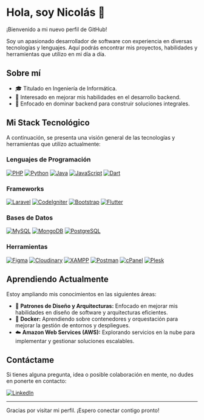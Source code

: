 # Hola, soy Nicolás 👋

¡Bienvenido a mi nuevo perfil de GitHub!

Soy un apasionado desarrollador de software con experiencia en diversas tecnologías y lenguajes. Aquí podrás encontrar mis proyectos, habilidades y herramientas que utilizo en mi día a día.

## Sobre mí
- 🎓 Titulado en Ingeniería de Informática.
- 👀 Interesado en mejorar mis habilidades en el desarrollo backend.
- 🚀 Enfocado en dominar backend para construir soluciones integrales.

## Mi Stack Tecnológico
A continuación, se presenta una visión general de las tecnologías y herramientas que utilizo actualmente:

### Lenguajes de Programación
[![PHP](https://img.shields.io/badge/-PHP-8E75B2?style=flat&logo=php&logoColor=white&link=https://github.com/CodesInfinity)](https://github.com/CodesInfinity)
[![Python](https://img.shields.io/badge/-Python-3776AB?style=flat&logo=python&logoColor=white&link=https://github.com/CodesInfinity)](https://github.com/CodesInfinity)
[![Java](https://img.shields.io/badge/-Java-ED8B00?style=flat&logo=java&logoColor=white&link=https://github.com/CodesInfinity)](https://github.com/CodesInfinity)
[![JavaScript](https://img.shields.io/badge/-JavaScript-F7DF1E?style=flat&logo=javascript&logoColor=white&link=https://github.com/CodesInfinity)](https://github.com/CodesInfinity)
[![Dart](https://img.shields.io/badge/-Dart-0175C2?style=flat&logo=dart&logoColor=white&link=https://github.com/CodesInfinity)](https://github.com/CodesInfinity)

### Frameworks
[![Laravel](https://img.shields.io/badge/-Laravel-FF2D20?style=flat&logo=laravel&logoColor=white&link=https://github.com/CodesInfinity)](https://github.com/CodesInfinity)
[![CodeIgniter](https://img.shields.io/badge/-CodeIgniter-E03B2F?style=flat&logo=codeigniter&logoColor=white&link=https://github.com/CodesInfinity)](https://github.com/CodesInfinity)
[![Bootstrap](https://img.shields.io/badge/-Bootstrap-563D7C?style=flat&logo=bootstrap&logoColor=white&link=https://github.com/CodesInfinity)](https://github.com/CodesInfinity)
[![Flutter](https://img.shields.io/badge/-Flutter-02569B?style=flat&logo=flutter&logoColor=white&link=https://github.com/CodesInfinity)](https://github.com/CodesInfinity)

### Bases de Datos
[![MySQL](https://img.shields.io/badge/-MySQL-4479A1?style=flat&logo=mysql&logoColor=white&link=https://github.com/CodesInfinity)](https://github.com/CodesInfinity)
[![MongoDB](https://img.shields.io/badge/-MongoDB-47A248?style=flat&logo=mongodb&logoColor=white&link=https://github.com/CodesInfinity)](https://github.com/CodesInfinity)
[![PostgreSQL](https://img.shields.io/badge/-PostgreSQL-4169E1?style=flat&logo=postgresql&logoColor=white&link=https://github.com/CodesInfinity)](https://github.com/CodesInfinity)

### Herramientas
[![Figma](https://img.shields.io/badge/-Figma-F24E1E?style=flat&logo=figma&logoColor=white&link=https://github.com/CodesInfinity)](https://github.com/CodesInfinity)
[![Cloudinary](https://img.shields.io/badge/-Cloudinary-FFD200?style=flat&logo=cloudinary&logoColor=white&link=https://github.com/CodesInfinity)](https://github.com/CodesInfinity)
[![XAMPP](https://img.shields.io/badge/-XAMPP-FC5C5C?style=flat&logo=xampp&logoColor=white&link=https://github.com/CodesInfinity)](https://github.com/CodesInfinity)
[![Postman](https://img.shields.io/badge/-Postman-FF6C37?style=flat&logo=postman&logoColor=white&link=https://github.com/CodesInfinity)](https://github.com/CodesInfinity)
[![cPanel](https://img.shields.io/badge/-cPanel-0062F5?style=flat&logo=cpanel&logoColor=white&link=https://github.com/CodesInfinity)](https://github.com/CodesInfinity)
[![Plesk](https://img.shields.io/badge/-Plesk-0062F5?style=flat&logo=plesk&logoColor=white&link=https://github.com/CodesInfinity)](https://github.com/CodesInfinity)

## Aprendiendo Actualmente
Estoy ampliando mis conocimientos en las siguientes áreas:
- 🚀 **Patrones de Diseño y Arquitecturas:** Enfocado en mejorar mis habilidades en diseño de software y arquitecturas eficientes.
- 🐳 **Docker:** Aprendiendo sobre contenedores y orquestación para mejorar la gestión de entornos y despliegues.
- ☁️ **Amazon Web Services (AWS):** Explorando servicios en la nube para implementar y gestionar soluciones escalables.



## Contáctame
Si tienes alguna pregunta, idea o posible colaboración en mente, no dudes en ponerte en contacto:

[![LinkedIn](https://img.shields.io/badge/-Nicolas%20Alvarez%20Orrego-blue?style=flat-square&logo=Linkedin&logoColor=white&link=https://www.linkedin.com/in/nsandres/)](https://www.linkedin.com/in/nsandres/)

---

Gracias por visitar mi perfil. ¡Espero conectar contigo pronto!
